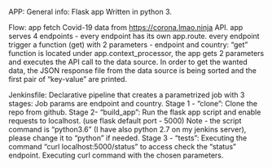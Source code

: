 APP:
General info:
Flask app 
Written in python 3.

Flow:
app fetch Covid-19 data from https://corona.lmao.ninja API.
app serves 4 endpoints - every endpoint has its own app.route.
every endpoint trigger a function (get) with 2 parameters - endpoint and country:
“get” function is located under app.context_processor, the app gets 2 parameters and executes the API call to the data source. 
 In order to get the wanted data, the JSON response file from the data source is being sorted and the first pair of “key-value” are printed. 

Jenkinsfile:
Declarative pipeline that creates a parametrized job with 3 stages:
Job params are endpoint and country.
Stage 1 - “clone”: 
Clone the repo from github.
Stage 2- “build_app”:
Run the flask app script and enable requests to localhost. (use flask default port - 5000)
Note - the script command is “python3.6” (I have also python 2.7 on my jenkins server), please change it to “python” if needed. 
Stage 3 - “tests”:
Executing the command “curl localhost:5000/status” to access check the “status” endpoint.
Executing curl command with the chosen parameters. 


